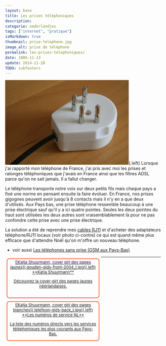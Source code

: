 ```yaml
---
layout: base
title: Les prises téléphoniques
description: 
categorie: nederlandjes
tags: ["internet", "pratique"]
isMarkdown: true
thumbnail: prise-telephone.jpg
image_alt: prise de téléphone
permalink: les-prises-telephoniques/
date: 2006-11-13
update: 2014-11-28
TODO: subfooters
---
```




![prise de téléphone](prise-telephone.jpg){.left}
Lorsque j'ai rapporté mon téléphone de France, j'ai pris avec moi les prises et ralonges téléphoniques que j'avais en France ainsi que les filtres ADSL parce qu'on ne sait jamais. Il a fallut changer.

Le téléphone transporte notre voix sur deux petits fils mais chaque pays a fixé une norme en pensant ensuite la faire évoluer. En France, nos prises gigognes peuvent avoir jusqu'à 8 contacts mais il n'y en a que deux d'utilisés. Aux Pays bas, une prise téléphone ressemble beaucoup à une prise électrique sauf qu'il y a ici quatre pointes. Seules les deux pointes du haut sont utilisées les deux autres sont vraisemblablement là pour ne pas confondre cette prise avec une prise électrique.

La solution a été de reprendre mes [cables RJ11](http://resnet.salisbury.edu/images/ethernet_phone.jpg) et d'acheter des adaptateurs téléphone/RJ11 locaux (voir photo ci-contre) ce qui est quand même plus efficace que d'attendre Noël qu'on m'offre un nouveau téléphone.

* voir aussi [Les téléphones sans prise (GSM aux Pays-Bas)](/telephones-gsm-pays-bas)


<!-- HTML -->
<div style="border:2px solid #FF5521; border-radius:8px; text-align:center; font-size:small; padding:2px 8px; margin:5px; width:280px; float:left; height:120px;">
<a href="/Katja-Shuurmann-cover-girl-pages-jaunes" title="Katja Shuurmann, la cover girl de Gouden Gids">
<!-- / HTML -->
![Katja Shuurmann, cover girl des pages jaunes](.gouden-gids-front-2004_t.jpg){.left}
**Katja Shuurmann**  
  
Découvrez la cover-girl des pages jaunes néerlandaises.
<!-- HTML -->
</a></div>
<!-- / HTML -->

<!-- HTML -->
<div style="border:2px solid #FF5521; border-radius:8px; text-align:center; font-size:small; padding:2px 8px; margin:5px; width:280px; float:left; height:120px;">
<a href="/les-numeros-utiles" title="Les numéros de services au tarif normal">
<!-- / HTML -->
![Katja Shuurmann, cover girl des pages blanches](.telefoon-gids-back_t.jpg){.left}
**Les numéros de service NL**  
  
La liste des numéros directs vers les services téléphoniques les plus courants aux Pays-Bas.
<!-- HTML -->
</a></div>
<!-- / HTML -->
---